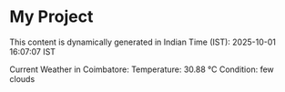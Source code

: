 # My Project

This content is dynamically generated in Indian Time (IST): 2025-10-01 16:07:07 IST


Current Weather in Coimbatore:
Temperature: 30.88 °C
Condition: few clouds
